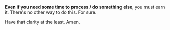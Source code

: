 **Even if you need some time to process / do something else**, you must earn it. There's no other way to do this. For sure.

Have that clarity at the least. Amen.

